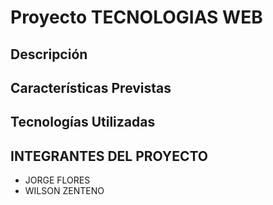 # Proyecto TECNOLOGIAS WEB



## Descripción



## Características Previstas



## Tecnologías Utilizadas



## INTEGRANTES DEL PROYECTO 

- JORGE FLORES
- WILSON ZENTENO
